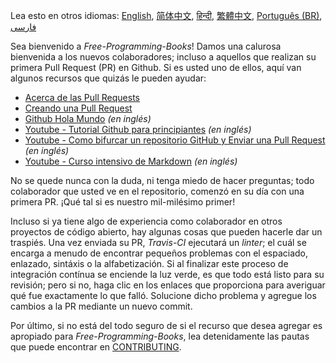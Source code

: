 Lea esto en otros idiomas: [English](HOWTO.md), [简体中文](HOWTO-zh.md), [हिन्दी](HOWTO-hi.md), [繁體中文](HOWTO-zh-TW.md), [Português (BR)](HOWTO.pt_BR.md), [فارسی](HOWTO-fa_IR.md)

Sea bienvenido a _Free-Programming-Books_! Damos una calurosa bienvenida a los nuevos colaboradores; incluso a aquellos que realizan su primera Pull Request (PR) en Github. Si es usted uno de ellos, aquí van algunos recursos que quizás le pueden ayudar:

-   [Acerca de las Pull Requests](https://docs.github.com/es/github/collaborating-with-pull-requests/proposing-changes-to-your-work-with-pull-requests/about-pull-requests)
-   [Creando una Pull Request](https://docs.github.com/es/github/collaborating-with-pull-requests/proposing-changes-to-your-work-with-pull-requests/creating-a-pull-request)
-   [Github Hola Mundo](https://guides.github.com/activities/hello-world/) _(en inglés)_
-   [Youtube - Tutorial Github para principiantes](https://www.youtube.com/watch?v=0fKg7e37bQE) _(en inglés)_
-   [Youtube - Como bifurcar un repositorio GitHub y Enviar una Pull Request](https://www.youtube.com/watch?v=G1I3HF4YWEw) _(en inglés)_
-   [Youtube - Curso intensivo de Markdown](https://www.youtube.com/watch?v=HUBNt18RFbo) _(en inglés)_

No se quede nunca con la duda, ni tenga miedo de hacer preguntas; todo colaborador que usted ve en el repositorio, comenzó en su día con una primera PR. ¡Qué tal si es nuestro mil-milésimo primer!

Incluso si ya tiene algo de experiencia como colaborador en otros proyectos de código abierto, hay algunas cosas que pueden hacerle dar un traspiés. Una vez enviada su PR, _Travis-CI_ ejecutará un _linter_; el cuál se encarga a menudo de encontrar pequeños problemas con el espaciado, enlazado, sintáxis o la alfabetización. Si al finalizar este proceso de integración contínua se enciende la luz verde, es que todo está listo para su revisión; pero si no, haga clic en los enlaces que proporciona para averiguar qué fue exactamente lo que falló. Solucione dicho problema y agregue los cambios a la PR mediante un nuevo commit.

Por último, si no está del todo seguro de si el recurso que desea agregar es apropiado para _Free-Programming-Books_, lea detenidamente las pautas que puede encontrar en [CONTRIBUTING](CONTRIBUTING-es.md).
